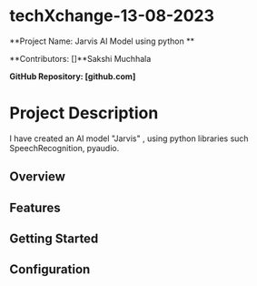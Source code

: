 # techXchange-13-08-2023




**Project Name: Jarvis AI Model using python **

**Contributors: []**Sakshi Muchhala

**GitHub Repository: [github.com]**

# Project Description
I have created an AI model "Jarvis" , using python libraries such SpeechRecognition, pyaudio.


## Overview



## Features



## Getting Started



## Configuration






